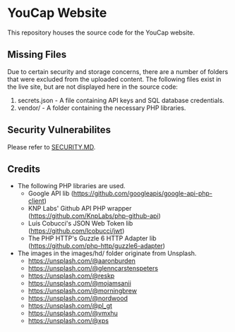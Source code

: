 # YouCap Website

This repository houses the source code for the YouCap website.

## Missing Files

Due to certain security and storage concerns, there are a number of folders that were excluded from the uploaded content. The following files exist in the live site, but are not displayed here in the source code:

1. secrets.json - A file containing API keys and SQL database credentials.
2. vendor/ - A folder containing the necessary PHP libraries.

## Security Vulnerabilites

Please refer to [SECURITY.MD](https://github.com/YouCap/YouCap-Website/blob/master/SECURITY.md).

## Credits

- The following PHP libraries are used.
  - Google API lib (https://github.com/googleapis/google-api-php-client)
  - KNP Labs' Github API PHP wrapper (https://github.com/KnpLabs/php-github-api)
  - Luís Cobucci's JSON Web Token lib (https://github.com/lcobucci/jwt)
  - The PHP HTTP's Guzzle 6 HTTP Adapter lib (https://github.com/php-http/guzzle6-adapter)
- The images in the images/hd/ folder originate from Unsplash.
  - https://unsplash.com/@aaronburden
  - https://unsplash.com/@glenncarstenspeters
  - https://unsplash.com/@reskp
  - https://unsplash.com/@mojamsanii
  - https://unsplash.com/@morningbrew
  - https://unsplash.com/@nordwood
  - https://unsplash.com/@pl_gt
  - https://unsplash.com/@vmxhu
  - https://unsplash.com/@xps
